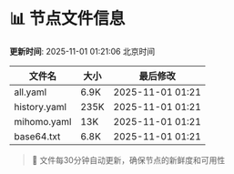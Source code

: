 # 📊 节点文件信息

**更新时间**: 2025-11-01 01:21:06 北京时间

| 文件名 | 大小 | 最后修改 |
|--------|------|----------|
| all.yaml | 6.9K | 2025-11-01 01:21 |
| history.yaml | 235K | 2025-11-01 01:21 |
| mihomo.yaml | 13K | 2025-11-01 01:21 |
| base64.txt | 6.8K | 2025-11-01 01:21 |

> 🔄 文件每30分钟自动更新，确保节点的新鲜度和可用性

